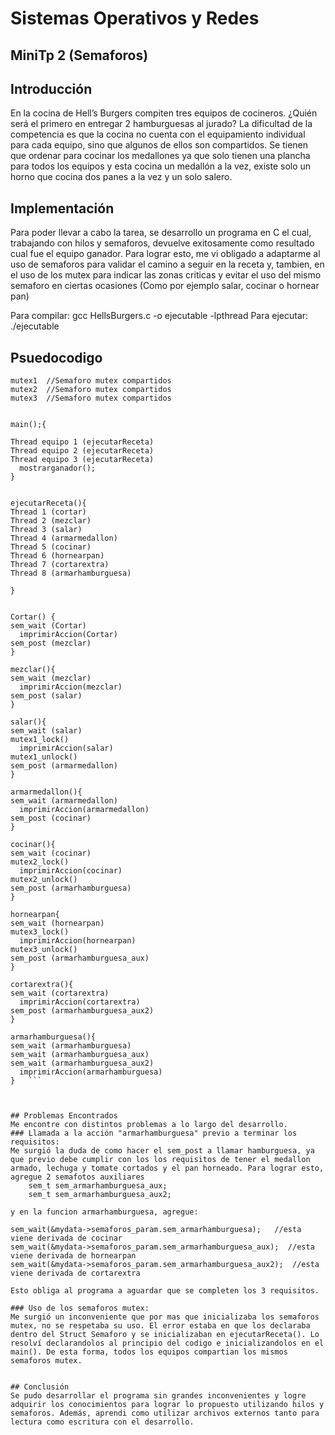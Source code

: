 # Sistemas Operativos y Redes

## MiniTp 2 (Semaforos)

## Introducción
En la cocina de Hell’s Burgers compiten tres equipos de cocineros. ¿Quién será el primero en entregar 2 hamburguesas al jurado?
La dificultad de la competencia es que la cocina no cuenta con el equipamiento individual para cada equipo, sino que algunos de ellos son compartidos. Se tienen que ordenar para cocinar los medallones ya que solo tienen una plancha para todos los equipos y esta cocina un medallón a la vez, existe solo un horno que cocina dos panes a la vez y un solo salero.

## Implementación
Para poder llevar a cabo la tarea, se desarrollo un programa en C el cual, trabajando con hilos y semaforos, devuelve exitosamente como resultado cual fue el equipo ganador.
Para lograr esto, me vi obligado a adaptarme al uso de semaforos para validar el camino a seguir en la receta y, tambien, en el uso de los mutex para indicar las zonas criticas y evitar el uso del mismo semaforo en ciertas ocasiones (Como por ejemplo salar, cocinar o hornear pan)

Para compilar:   gcc HellsBurgers.c -o ejecutable -lpthread
Para ejecutar:   ./ejecutable

## Psuedocodigo
```	
mutex1  //Semaforo mutex compartidos 
mutex2  //Semaforo mutex compartidos
mutex3  //Semaforo mutex compartidos 
	

main();{

Thread equipo 1 (ejecutarReceta)
Thread equipo 2 (ejecutarReceta)
Thread equipo 3 (ejecutarReceta)
  mostrarganador();
}


ejecutarReceta(){
Thread 1 (cortar)
Thread 2 (mezclar)
Thread 3 (salar)
Thread 4 (armarmedallon)
Thread 5 (cocinar)
Thread 6 (hornearpan)
Thread 7 (cortarextra)
Thread 8 (armarhamburguesa)

}


Cortar() {
sem_wait (Cortar)
  imprimirAccion(Cortar)
sem_post (mezclar)
}

mezclar(){
sem_wait (mezclar)
  imprimirAccion(mezclar)
sem_post (salar)
}

salar(){
sem_wait (salar)
mutex1_lock()
  imprimirAccion(salar)
mutex1_unlock()
sem_post (armarmedallon)
}

armarmedallon(){
sem_wait (armarmedallon)
  imprimirAccion(armarmedallon)
sem_post (cocinar)
}

cocinar(){
sem_wait (cocinar)
mutex2_lock()
  imprimirAccion(cocinar)
mutex2_unlock()
sem_post (armarhamburguesa)
}

hornearpan{
sem_wait (hornearpan)
mutex3_lock()
  imprimirAccion(hornearpan)
mutex3_unlock()
sem_post (armarhamburguesa_aux)
}

cortarextra(){
sem_wait (cortarextra)
  imprimirAccion(cortarextra)
sem_post (armarhamburguesa_aux2)
}

armarhamburguesa(){
sem_wait (armarhamburguesa)
sem_wait (armarhamburguesa_aux)
sem_wait (armarhamburguesa_aux2)
  imprimirAccion(armarhamburguesa)
}	```

	
  
## Problemas Encontrados
Me encontre con distintos problemas a lo largo del desarrollo.
### Llamada a la acción "armarhamburguesa" previo a terminar los requisitos: 
Me surgió la duda de como hacer el sem_post a llamar hamburguesa, ya que previo debe cumplir con los los requisitos de tener el medallon armado, lechuga y tomate cortados y el pan horneado. Para lograr esto, agregue 2 semafotos auxiliares 
	sem_t sem_armarhamburguesa_aux;
	sem_t sem_armarhamburguesa_aux2;
  
y en la funcion armarhamburguesa, agregue:

sem_wait(&mydata->semaforos_param.sem_armarhamburguesa);   //esta viene derivada de cocinar 
sem_wait(&mydata->semaforos_param.sem_armarhamburguesa_aux);  //esta viene derivada de hornearpan   
sem_wait(&mydata->semaforos_param.sem_armarhamburguesa_aux2);  //esta viene derivada de cortarextra  

Esto obliga al programa a aguardar que se completen los 3 requisitos.

### Uso de los semaforos mutex: 
Me surgió un inconveniente que por mas que inicializaba los semaforos mutex, no se respetaba su uso. El error estaba en que los declaraba dentro del Struct Semaforo y se inicializaban en ejecutarReceta(). Lo resolví declarandolos al principio del codigo e inicializandolos en el main(). De esta forma, todos los equipos compartian los mismos semaforos mutex.
  

## Conclusión
Se pudo desarrollar el programa sin grandes inconvenientes y logre adquirir los conocimientos para lograr lo propuesto utilizando hilos y semaforos. Además, aprendi como utilizar archivos externos tanto para lectura como escritura con el desarrollo.

